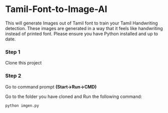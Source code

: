 # Tamil-Font-to-Image-AI
This will generate Images out of Tamil font to train your Tamil Handwriting detection. These images are generated in a way that it feels like handwriting instead of printed font.
Please ensure you have Python installed and up to date.

### Step 1
Clone this project

### Step 2
Go to command prompt **(Start->Run->CMD)**

Go to the folder you have cloned and Run the following command:

`python imgen.py`
